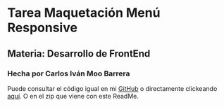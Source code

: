 # Tarea Maquetación Menú Responsive

## Materia: Desarrollo de FrontEnd

### Hecha por Carlos Iván Moo Barrera

Puede consultar el código igual en mi [GitHub](https://github.com/CarlosMoo) o directamente clickeando [aquí](https://github.com/CarlosMoo/menu-responsive-cimb). O en el zip que viene con este ReadMe.
